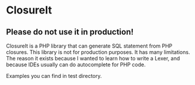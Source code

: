 # ClosureIt

## Please do not use it in production!

ClosureIt is a PHP library that can generate SQL statement from PHP closures.
This library is not for production purposes.
It has many limitations.
The reason it exists because I wanted to learn how to write a Lexer, and because IDEs usually can do autocomplete for PHP code.

Examples you can find in test directory.
